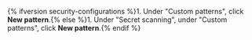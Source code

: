 {% ifversion security-configurations %}1. Under "Custom patterns", click **New pattern**.{% else %}1. Under "Secret scanning", under "Custom patterns", click **New pattern**.{% endif %}
